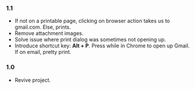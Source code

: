 ### 1.1
- If not on a printable page, clicking on browser action takes us to gmail.com. Else, prints.
- Remove attachment images.
- Solve issue where print dialog was sometimes not opening up.
- Introduce shortcut key: **Alt + P**. Press while in Chrome to open up Gmail. If on email, pretty print.

### 1.0
- Revive project.